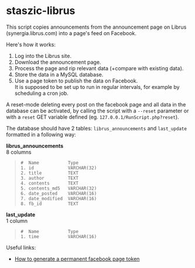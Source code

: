 # staszic-librus

This script copies announcements from the announcement page on Librus (synergia.librus.com) into a page's feed on Facebook.



Here's how it works: <br />
1. Log into the Librus site.<br />
2. Download the announcement page.<br />
3. Process the page and rip relevant data (+compare with existing data).<br />
4. Store the data in a MySQL database.<br />
5. Use a page token to publish the data on Facebook.<br />
It is supposed to be set up to run in regular intervals, for example by scheduling a cron job.



A reset-mode deleting every post on the facebook page and all data in the database can be activated, by calling the script with a `--reset` parameter or with a `reset` GET variable defined (eg. `127.0.0.1/RunScript.php?reset`).



The database should have 2 tables: `librus_announcements` and `last_update` formatted in a following way: <br />

**librus_announcements** <br />
8 columns <br />
>`#  Name           Type       `<br />
>`1. id             VARCHAR(32)`<br />
>`2. title          TEXT       `<br />
>`3. author         TEXT       `<br />
>`4. contents       TEXT       `<br />
>`5. contents_md5   VARCHAR(32)`<br />
>`6. date_posted    VARCHAR(16)`<br />
>`7. date_modified  VARCHAR(16)`<br />
>`8. fb_id          TEXT       `

**last_update** <br />
1 column <br />
>`#  Name           Type       `<br />
>`1. time           VARCHAR(16)`<br />



Useful links:<br />
- [How to generate a permanent facebook page token](http://stackoverflow.com/questions/32876100/get-page-access-token-with-facebook-api-5-0-php)